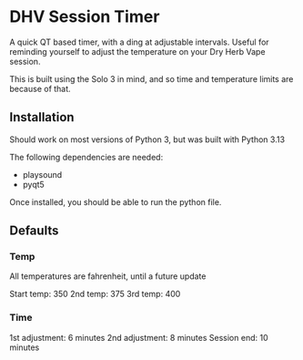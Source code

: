 # DHV Session Timer
A quick QT based timer, with a ding at adjustable intervals. Useful for reminding yourself to 
adjust the temperature on your Dry Herb Vape session.

This is built using the Solo 3 in mind, and so time and temperature limits are because of that. 

## Installation
Should work on most versions of Python 3, but was built with Python 3.13

The following dependencies are needed:
- playsound
- pyqt5

Once installed, you should be able to run the python file. 

## Defaults
### Temp
All temperatures are fahrenheit, until a future update

Start temp: 350 
2nd temp:   375
3rd temp:   400

### Time
1st adjustment:  6 minutes
2nd adjustment:  8 minutes
Session end:    10 minutes

